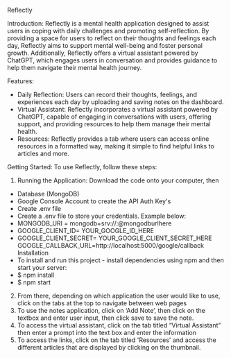 Reflectly

Introduction: 
Reflectly is a mental health application designed to assist users in coping with daily challenges and promoting self-reflection. 
By providing a space for users to reflect on their thoughts and feelings each day, Reflectly aims to support mental well-being and foster personal growth. 
Additionally, Reflectly offers a virtual assistant powered by ChatGPT, which engages users in conversation and provides guidance to help them navigate their mental health journey.

Features:
- Daily Reflection: Users can record their thoughts, feelings, and experiences each day by uploading and saving notes on the dashboard.
- Virtual Assistant: Reflectly incorporates a virtual assistant powered by ChatGPT, capable of engaging in conversations with users, offering support, and providing resources
  to help them manage their mental health.
- Resources: Reflectly provides a tab where users can access online resources in a formatted way, making it simple to find helpful links to articles and more.

 Getting Started:
To use Reflectly, follow these steps:
1. Running the Application: Download the code onto your computer, then 
- Database (MongoDB) 
- Google Console Account to create the API Auth Key's
- Create .env file 
- Create a .env file to store your credentials. Example below: 
- MONGODB_URI = mongodb+srv://<username>:<password>@mongodburlhere 
- GOOGLE_CLIENT_ID= YOUR_GOOGLE_ID_HERE 
- GOOGLE_CLIENT_SECRET= YOUR_GOOGLE_CLIENT_SECRET_HERE GOOGLE_CALLBACK_URL=http://localhost:5000/google/callback 
Installation
-  To install and run this project - install dependencies using npm and then start your server: 
- $ npm install 
- $ npm start
2. From there, depending on which application the user would like to use, click on the tabs at the top to navigate between web pages
3. To use the notes application, click on ‘Add Note’, then click on the textbox and enter user input, then click save to save the note.
4. To access the virtual assistant, click on the tab titled “Virtual Assistant” then enter a prompt into the text box and enter the information
5. To access the links, click on the tab titled 'Resources' and access the different articles that are displayed by clicking on the thumbnail.



